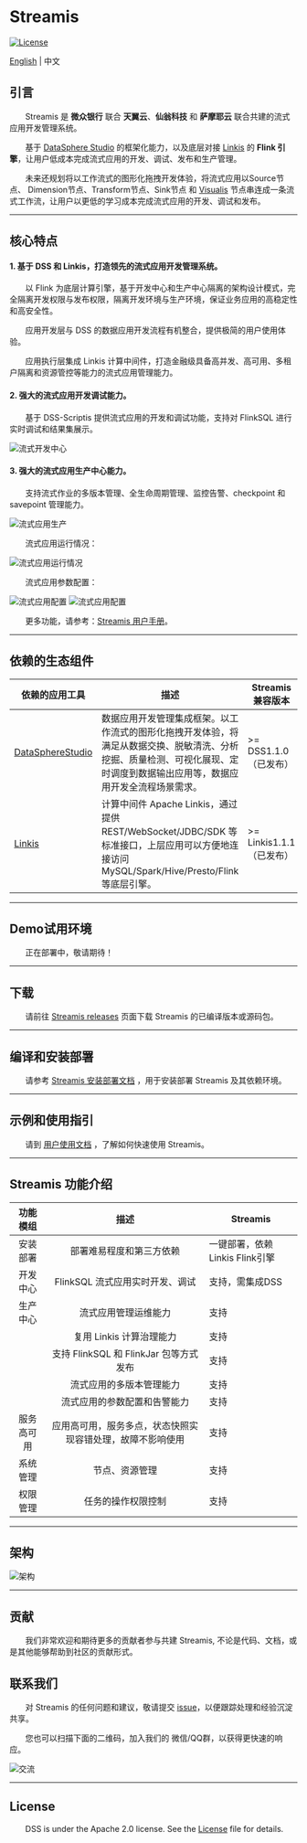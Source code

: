 # Streamis

[![License](https://img.shields.io/badge/license-Apache%202-4EB1BA.svg)](https://www.apache.org/licenses/LICENSE-2.0.html)

[English](README.md) | 中文

## 引言

 &nbsp; &nbsp; &nbsp; &nbsp;Streamis 是 **微众银行** 联合 **天翼云**、**仙翁科技** 和 **萨摩耶云** 联合共建的流式应用开发管理系统。

 &nbsp; &nbsp; &nbsp; &nbsp;基于 [DataSphere Studio](https://github.com/WeBankFinTech/DataSphereStudio) 的框架化能力，以及底层对接 [Linkis](https://github.com/apache/incubator-linkis) 的 **Flink 引擎**，让用户低成本完成流式应用的开发、调试、发布和生产管理。
 
 &nbsp; &nbsp; &nbsp; &nbsp;未来还规划将以工作流式的图形化拖拽开发体验，将流式应用以Source节点、
Dimension节点、Transform节点、Sink节点 和 [Visualis](https://github.com/WeBankFinTech/Visualis) 节点串连成一条流式工作流，让用户以更低的学习成本完成流式应用的开发、调试和发布。

----

## 核心特点

#### 1. 基于 DSS 和 Linkis，打造领先的流式应用开发管理系统。

&nbsp; &nbsp; &nbsp; &nbsp;以 Flink 为底层计算引擎，基于开发中心和生产中心隔离的架构设计模式，完全隔离开发权限与发布权限，隔离开发环境与生产环境，保证业务应用的高稳定性和高安全性。

&nbsp; &nbsp; &nbsp; &nbsp;应用开发层与 DSS 的数据应用开发流程有机整合，提供极简的用户使用体验。

&nbsp; &nbsp; &nbsp; &nbsp;应用执行层集成 Linkis 计算中间件，打造金融级具备高并发、高可用、多租户隔离和资源管控等能力的流式应用管理能力。

#### 2. 强大的流式应用开发调试能力。

&nbsp; &nbsp; &nbsp; &nbsp;基于 DSS-Scriptis 提供流式应用的开发和调试功能，支持对 FlinkSQL 进行实时调试和结果集展示。

![流式开发中心](docs/images/开发中心.png)

#### 3. 强大的流式应用生产中心能力。

&nbsp; &nbsp; &nbsp; &nbsp;支持流式作业的多版本管理、全生命周期管理、监控告警、checkpoint 和 savepoint 管理能力。

![流式应用生产](docs/images/stream_product_center.png)

&nbsp; &nbsp; &nbsp; &nbsp;流式应用运行情况：

![流式应用运行情况](docs/images/stream_job_detail.png)

&nbsp; &nbsp; &nbsp; &nbsp;流式应用参数配置：

![流式应用配置](docs/images/stream_job_config_1.png)
![流式应用配置](docs/images/stream_job_config_2.png)

&nbsp; &nbsp; &nbsp; &nbsp;更多功能，请参考：[Streamis 用户手册](docs/zh_CN/0.2.0/使用文档/Streamis用户手册.md)。

----

## 依赖的生态组件

| 依赖的应用工具    | 描述                                                         | Streamis 兼容版本 |
|--------------|---------------------------------------------------------------|--------------|
| [DataSphereStudio](https://github.com/WeBankFinTech/DataSphereStudio) | 数据应用开发管理集成框架。以工作流式的图形化拖拽开发体验，将满足从数据交换、脱敏清洗、分析挖掘、质量检测、可视化展现、定时调度到数据输出应用等，数据应用开发全流程场景需求。 | &gt;= DSS1.1.0（已发布）|
| [Linkis](https://github.com/apache/incubator-linkis) | 计算中间件 Apache Linkis，通过提供 REST/WebSocket/JDBC/SDK 等标准接口，上层应用可以方便地连接访问 MySQL/Spark/Hive/Presto/Flink 等底层引擎。 | &gt;= Linkis1.1.1（已发布） |

----

## Demo试用环境

&nbsp; &nbsp; &nbsp; &nbsp;正在部署中，敬请期待！

----

## 下载

&nbsp; &nbsp; &nbsp; &nbsp;请前往 [Streamis releases](https://github.com/WeBankFinTech/Streamis/releases) 页面下载 Streamis 的已编译版本或源码包。

----

## 编译和安装部署

&nbsp; &nbsp; &nbsp; &nbsp;请参考 [Streamis 安装部署文档](docs/zh_CN/0.2.0/Streamis安装文档.md) ，用于安装部署 Streamis 及其依赖环境。


----

## 示例和使用指引

&nbsp; &nbsp; &nbsp; &nbsp;请到 [用户使用文档](docs/zh_CN/0.2.0/使用文档/Streamis用户手册.md) ，了解如何快速使用 Streamis。

----

## Streamis 功能介绍
 
| 功能模组 | 描述 | Streamis | 
 | :----: | :----: |-------|
 | 安装部署 | 部署难易程度和第三方依赖 | 一键部署，依赖Linkis Flink引擎 |
 | 开发中心| FlinkSQL 流式应用实时开发、调试 | 支持，需集成DSS | 
 | 生产中心 | 流式应用管理运维能力 | 支持 |
 |       | 复用 Linkis 计算治理能力 | 支持 |
 |       | 支持 FlinkSQL 和 FlinkJar 包等方式发布 | 支持 |
 |       | 流式应用的多版本管理能力 | 支持 |
 |       | 流式应用的参数配置和告警能力 | 支持 |
 | 服务高可用 | 应用高可用，服务多点，状态快照实现容错处理，故障不影响使用 | 支持 | 
 | 系统管理 | 节点、资源管理 | 支持 |
 |权限管理  |任务的操作权限控制 |支持 |
 
----

## 架构

![架构](images/zh_CN/readme/architecture.png)

----

## 贡献

&nbsp; &nbsp; &nbsp; &nbsp;我们非常欢迎和期待更多的贡献者参与共建 Streamis, 不论是代码、文档，或是其他能够帮助到社区的贡献形式。

## 联系我们

&nbsp; &nbsp; &nbsp; &nbsp;对 Streamis 的任何问题和建议，敬请提交 [issue](https://github.com/WeBankFinTech/Streamis/issues)，以便跟踪处理和经验沉淀共享。

&nbsp; &nbsp; &nbsp; &nbsp;您也可以扫描下面的二维码，加入我们的 微信/QQ群，以获得更快速的响应。

![交流](images/zh_CN/readme/communication.png)

----

## License

 &nbsp; &nbsp; &nbsp; &nbsp;DSS is under the Apache 2.0 license. See the [License](LICENSE) file for details.

